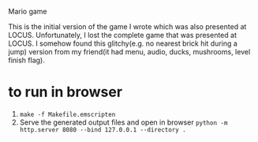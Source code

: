 Mario game

This is the initial version of the game I wrote which was also presented
at LOCUS. Unfortunately, I lost the complete game that was presented at LOCUS. 
I somehow found this glitchy(e.g. no nearest brick hit during a jump) version from my friend(it had menu, audio, ducks, 
mushrooms, level finish flag). 


# to run in browser
1. `make -f Makefile.emscripten`
2. Serve the generated output files and open in browser `python -m http.server 8080 --bind 127.0.0.1 --directory .`